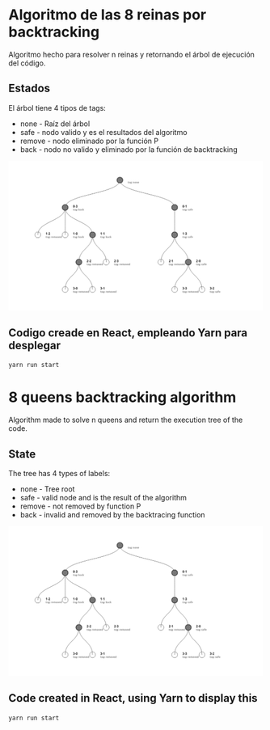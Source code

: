 # Algoritmo de las 8 reinas por backtracking

Algoritmo hecho para resolver n reinas y retornando el árbol de ejecución del código.

## Estados
El árbol tiene 4 tipos de tags:
* none - Raíz del árbol
* safe - nodo valido y es el resultados del algoritmo
* remove - nodo eliminado por la función P
* back - nodo no valido y eliminado por la función de backtracking

![Ejemplo del arbol](assert/exampleTree.png)

## Codigo creade en React, empleando Yarn para desplegar

```bash
yarn run start
```

# 8 queens backtracking algorithm

Algorithm made to solve n queens and return the execution tree of the code.

## State
The tree has 4 types of labels:
* none - Tree root
* safe - valid node and is the result of the algorithm
* remove - not removed by function P
* back - invalid and removed by the backtracing function

![Ejemplo del arbol](assert/exampleTree.png)

## Code created in React, using Yarn to display this

```bash
yarn run start
```